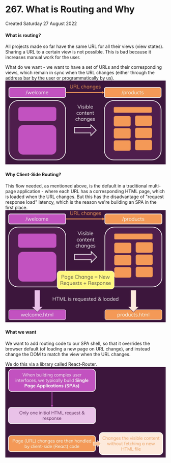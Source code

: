 # 267. What is Routing and Why
Created Saturday 27 August 2022

#### What is routing?
All projects made so far have the same URL for all their views (view states).
Sharing a URL to a certain view is not possible. This is bad because it increases manual work for the user.

What do we want - we want to have a set of URLs and their corresponding views, which remain in sync when the URL changes (either through the address bar by the user or programmatically by us).
![](../../../../assets/Pasted%20image%2020220827092957.png)

#### Why Client-Side Routing?
This flow needed, as mentioned above, is the default in a traditional multi-page application - where each URL has a corresponding HTML page, which is loaded when the URL changes. But this has the disadvantage of "request response load" latency, which is the reason we're building an SPA in the first place.
![](../../../../assets/Pasted%20image%2020220827093139.png)

#### What we want
We want to add routing code to our SPA shell, so that it overrides the browser default (of loading a new page on URL change), and instead change the DOM to match the view when the URL changes.

We do this via a library called React-Router.
![](../../../../assets/Pasted%20image%2020220827093503.png)